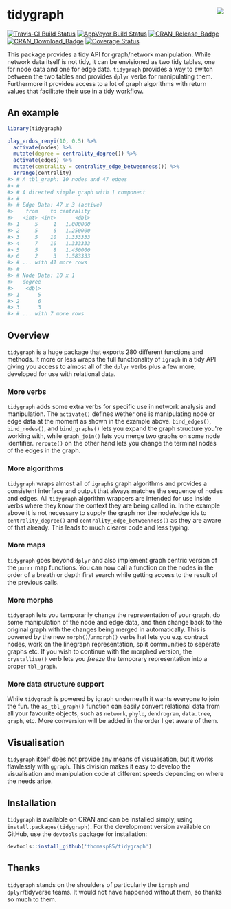 
<!-- README.md is generated from README.Rmd. Please edit that file -->
tidygraph <img src="man/figures/tidygraph_logo.jpg" align="right" />
====================================================================

[![Travis-CI Build Status](https://travis-ci.org/thomasp85/tidygraph.svg?branch=master)](https://travis-ci.org/thomasp85/tidygraph) [![AppVeyor Build Status](https://ci.appveyor.com/api/projects/status/github/thomasp85/tidygraph?branch=master&svg=true)](https://ci.appveyor.com/project/thomasp85/tidygraph) [![CRAN\_Release\_Badge](http://www.r-pkg.org/badges/version-ago/tidygraph)](https://CRAN.R-project.org/package=tidygraph) [![CRAN\_Download\_Badge](http://cranlogs.r-pkg.org/badges/tidygraph)](https://CRAN.R-project.org/package=tidygraph) [![Coverage Status](https://img.shields.io/codecov/c/github/thomasp85/tidygraph/master.svg)](https://codecov.io/github/thomasp85/tidygraph?branch=master)

This package provides a tidy API for graph/network manipulation. While network data itself is not tidy, it can be envisioned as two tidy tables, one for node data and one for edge data. `tidygraph` provides a way to switch between the two tables and provides `dplyr` verbs for manipulating them. Furthermore it provides access to a lot of graph algorithms with return values that facilitate their use in a tidy workflow.

An example
----------

``` r
library(tidygraph)

play_erdos_renyi(10, 0.5) %>% 
  activate(nodes) %>% 
  mutate(degree = centrality_degree()) %>% 
  activate(edges) %>% 
  mutate(centrality = centrality_edge_betweenness()) %>% 
  arrange(centrality)
#> # A tbl_graph: 10 nodes and 47 edges
#> #
#> # A directed simple graph with 1 component
#> #
#> # Edge Data: 47 x 3 (active)
#>    from    to centrality
#>   <int> <int>      <dbl>
#> 1     5     1   1.000000
#> 2     5     6   1.250000
#> 3     5    10   1.333333
#> 4     7    10   1.333333
#> 5     5     8   1.450000
#> 6     2     3   1.583333
#> # ... with 41 more rows
#> #
#> # Node Data: 10 x 1
#>   degree
#>    <dbl>
#> 1      5
#> 2      6
#> 3      3
#> # ... with 7 more rows
```

Overview
--------

`tidygraph` is a huge package that exports 280 different functions and methods. It more or less wraps the full functionality of `igraph` in a tidy API giving you access to almost all of the `dplyr` verbs plus a few more, developed for use with relational data.

### More verbs

`tidygraph` adds some extra verbs for specific use in network analysis and manipulation. The `activate()` defines wether one is manipulating node or edge data at the moment as shown in the example above. `bind_edges()`, `bind_nodes()`, and `bind_graphs()` lets you expand the graph structure you're working with, while `graph_join()` lets you merge two graphs on some node identifier. `reroute()` on the other hand lets you change the terminal nodes of the edges in the graph.

### More algorithms

`tidygraph` wraps almost all of `igraph`s graph algorithms and provides a consistent interface and output that always matches the sequence of nodes and edges. All `tidygraph` algorithm wrappers are intended for use inside verbs where they know the context they are being called in. In the example above it is not necessary to supply the graph nor the node/edge ids to `centrality_degree()` and `centrality_edge_betweenness()` as they are aware of that already. This leads to much clearer code and less typing.

### More maps

`tidygraph` goes beyond `dplyr` and also implement graph centric version of the `purrr` map functions. You can now call a function on the nodes in the order of a breath or depth first search while getting access to the result of the previous calls.

### More morphs

`tidygraph` lets you temporarily change the representation of your graph, do some manipulation of the node and edge data, and then change back to the original graph with the changes being merged in automatically. This is powered by the new `morph()`/`unmorph()` verbs hat lets you e.g. contract nodes, work on the linegraph representation, split communities to seperate graphs etc. If you wish to continue with the morphed version, the `crystallise()` verb lets you *freeze* the temporary representation into a proper `tbl_graph`.

### More data structure support

While `tidygraph` is powered by igraph underneath it wants everyone to join the fun. the `as_tbl_graph()` function can easily convert relational data from all your favourite objects, such as `network`, `phylo`, `dendrogram`, `data.tree`, `graph`, etc. More conversion will be added in the order I get aware of them.

Visualisation
-------------

`tidygraph` itself does not provide any means of visualisation, but it works flawlessly with `ggraph`. This division makes it easy to develop the visualisation and manipulation code at different speeds depending on where the needs arise.

Installation
------------

`tidygraph` is available on CRAN and can be installed simply, using `install.packages(tidygraph)`. For the development version available on GitHub, use the `devtools` package for installation:

``` r
devtools::install_github('thomasp85/tidygraph')
```

Thanks
------

`tidygraph` stands on the shoulders of particularly the `igraph` and `dplyr`/tidyverse teams. It would not have happened without them, so thanks so much to them.

